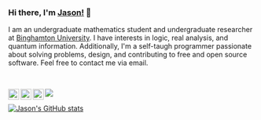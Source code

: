 ### Hi there, I'm [Jason!](https://jason-kenyon.com) 👋
I am an undergraduate mathematics student and undergraduate researcher at [Binghamton University](https://www2.math.binghamton.edu/p/start). I have interests in logic, real analysis, and quantum information. Additionally, I'm a self-taugh programmer passionate about solving problems, design, and contributing to free and open source software. Feel free to contact me via email.




<br/>
<p align="left">
<a href="https://www.linkedin.com/in/jason-kenyon-416b07218/">
 <img align="left" alt="Jason Kenyon| LinkedIn" width="22px" src="https://cdn.jsdelivr.net/npm/simple-icons@v3/icons/linkedin.svg" />
<a href="https://twitter.com/jason__kenyon">
  <img align="left" alt="Hemant Joshi| Twitter" width="22px" src="https://cdn.jsdelivr.net/npm/simple-icons@v3/icons/twitter.svg" />
 <a href="https://github.com/jason0kenyon/dotfiles">
  <img align="left" width="22px" src="https://cdn.jsdelivr.net/npm/simple-icons@v7/icons/neovim.svg"/>
<a href="mailto:jason0kenyon@gmail.com">
 <img align="left" src="https://img.shields.io/badge/Gmail-D14836?style=for-the-badge&logo=gmail&logoColor=white" />
 

 
 </p>
<br/>


 
[![Jason's GitHub stats](https://github-readme-stats.vercel.app/api?username=jason0kenyon&count_private=true&show_icons=true&theme=tokyonight)](https://github.com/anuraghazra/github-readme-stats)
<br/>
 



